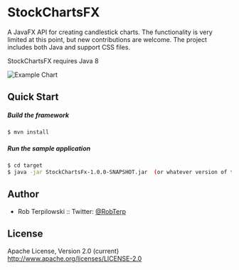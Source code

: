 StockChartsFX
=============


A JavaFX API for creating candlestick charts.  The functionality is very limited at this point, but new contributions are welcome.
The project includes both Java and support CSS files.

StockChartsFX requires Java 8


![Example Chart](https://rterp.files.wordpress.com/2014/12/chart.png)



## Quick Start

##### Build the framework

```bash
$ mvn install
```

##### Run the sample application
```bash
$ cd target
$ java -jar StockChartsFx-1.0.0-SNAPSHOT.jar  (or whatever version of the .jar was built.
```

## Author

- Rob Terpilowski  ::  Twitter: [@RobTerp](https://www.twitter.com/RobTerp)


## License

Apache License, Version 2.0 (current)
http://www.apache.org/licenses/LICENSE-2.0

